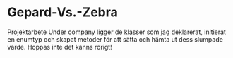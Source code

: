 # Gepard-Vs.-Zebra
Projektarbete
Under company ligger de klasser som jag deklarerat, initierat en enumtyp och skapat metoder för att sätta och hämta ut dess slumpade värde. Hoppas inte det känns rörigt!

